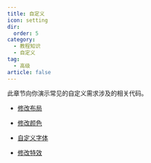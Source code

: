 ```yaml
---
title: 自定义
icon: setting
dir:
  order: 5
category:
  - 教程知识
  - 自定义
tag:
  - 高级
article: false
---
```


此章节向你演示常见的自定义需求涉及的相关代码。

- [修改布局](./layout.md)

- [修改颜色](./color.md)

- [自定义字体](./font.md)

- [修改特效](./effect.md)
